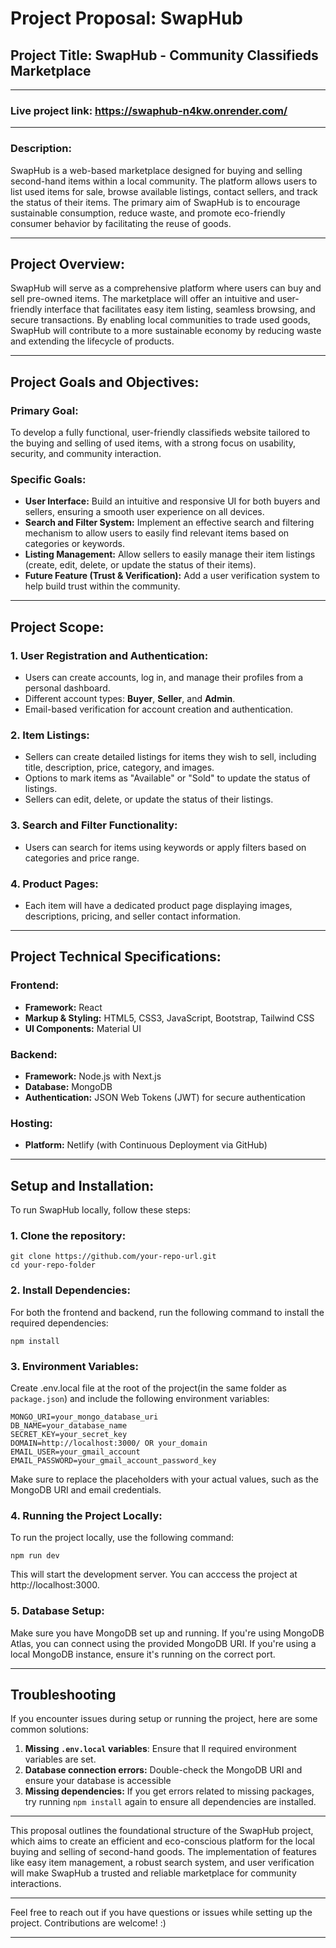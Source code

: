 # Project Proposal: SwapHub

## Project Title: SwapHub - Community Classifieds Marketplace

---

### Live project link: https://swaphub-n4kw.onrender.com/

---

### Description:

SwapHub is a web-based marketplace designed for buying and selling second-hand items within a local community. The platform allows users to list used items for sale, browse available listings, contact sellers, and track the status of their items. The primary aim of SwapHub is to encourage sustainable consumption, reduce waste, and promote eco-friendly consumer behavior by facilitating the reuse of goods.

---

## Project Overview:

SwapHub will serve as a comprehensive platform where users can buy and sell pre-owned items. The marketplace will offer an intuitive and user-friendly interface that facilitates easy item listing, seamless browsing, and secure transactions. By enabling local communities to trade used goods, SwapHub will contribute to a more sustainable economy by reducing waste and extending the lifecycle of products.

---

## Project Goals and Objectives:

### Primary Goal:

To develop a fully functional, user-friendly classifieds website tailored to the buying and selling of used items, with a strong focus on usability, security, and community interaction.

### Specific Goals:

- **User Interface:** Build an intuitive and responsive UI for both buyers and sellers, ensuring a smooth user experience on all devices.
- **Search and Filter System:** Implement an effective search and filtering mechanism to allow users to easily find relevant items based on categories or keywords.
- **Listing Management:** Allow sellers to easily manage their item listings (create, edit, delete, or update the status of their items).
- **Future Feature (Trust & Verification):** Add a user verification system to help build trust within the community.

---

## Project Scope:

### 1. User Registration and Authentication:

- Users can create accounts, log in, and manage their profiles from a personal dashboard.
- Different account types: **Buyer**, **Seller**, and **Admin**.
- Email-based verification for account creation and authentication.

### 2. Item Listings:

- Sellers can create detailed listings for items they wish to sell, including title, description, price, category, and images.
- Options to mark items as "Available" or "Sold" to update the status of listings.
- Sellers can edit, delete, or update the status of their listings.

### 3. Search and Filter Functionality:

- Users can search for items using keywords or apply filters based on categories and price range.

### 4. Product Pages:

- Each item will have a dedicated product page displaying images, descriptions, pricing, and seller contact information.

---

## Project Technical Specifications:

### Frontend:

- **Framework:** React
- **Markup & Styling:** HTML5, CSS3, JavaScript, Bootstrap, Tailwind CSS
- **UI Components:** Material UI

### Backend:

- **Framework:** Node.js with Next.js
- **Database:** MongoDB
- **Authentication:** JSON Web Tokens (JWT) for secure authentication

### Hosting:

- **Platform:** Netlify (with Continuous Deployment via GitHub)

---

## Setup and Installation:

To run SwapHub locally, follow these steps:

### 1. Clone the repository:
```
git clone https://github.com/your-repo-url.git
cd your-repo-folder
```
### 2. Install Dependencies:
For both the frontend and backend, run the following command to install the required dependencies:
```
npm install
```
### 3. Environment Variables:
Create .env.local file at the root of the project(in the same folder as ```package.json```) and include the following environment variables:
```
MONGO_URI=your_mongo_database_uri
DB_NAME=your_database_name
SECRET_KEY=your_secret_key
DOMAIN=http://localhost:3000/ OR your_domain
EMAIL_USER=your_gmail_account
EMAIL_PASSWORD=your_gmail_account_password_key
```
Make sure to replace the placeholders with your actual values, such as the MongoDB URI and email credentials.

### 4. Running the Project Locally:
To run the project locally, use the following command:
```
npm run dev
```
This will start the development server. You can acccess the project at http://localhost:3000.

### 5. Database Setup:
Make sure you have MongoDB set up and running. If you're using MongoDB Atlas, you can connect using the provided MongoDB URI. If you're using a local MongoDB instance, ensure it's running on the correct port.

---
## Troubleshooting
If you encounter issues during setup or running the project, here are some common solutions:
1. **Missing ```.env.local``` variables**: Ensure that ll required environment variables are set.
2. **Database connection errors:** Double-check the MongoDB URI and ensure your database is accessible
3. **Missing dependencies:** If you get errors related to missing packages, try running ```npm install``` again to ensure all dependencies are installed.

---

This proposal outlines the foundational structure of the SwapHub project, which aims to create an efficient and eco-conscious platform for the local buying and selling of second-hand goods. The implementation of features like easy item management, a robust search system, and user verification will make SwapHub a trusted and reliable marketplace for community interactions.

---
Feel free to reach out if you have questions or issues while setting up the project. Contributions are welcome! :)

---